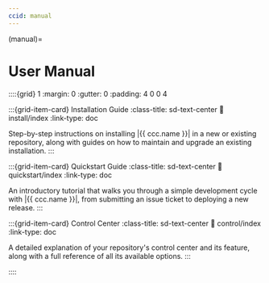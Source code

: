 ```yaml
---
ccid: manual
---
```


(manual)=
# User Manual

::::{grid} 1
:margin: 0
:gutter: 0
:padding: 4 0 0 4


:::{grid-item-card} Installation Guide
:class-title: sd-text-center
:link: install/index
:link-type: doc

Step-by-step instructions on installing |{{ ccc.name }}| in a new or existing repository,
along with guides on how to maintain and upgrade an existing installation.
:::


:::{grid-item-card} Quickstart Guide
:class-title: sd-text-center
:link: quickstart/index
:link-type: doc

An introductory tutorial that walks you through
a simple development cycle with |{{ ccc.name }}|,
from submitting an issue ticket to deploying a new release.
:::


:::{grid-item-card} Control Center
:class-title: sd-text-center
:link: control/index
:link-type: doc

A detailed explanation of your repository's control center and its feature,
along with a full reference of all its available options.
:::


<!--

:::{grid-item-card} Repository
:link: repo/index
:link-type: doc
:class-title: sd-text-center

Introduction to your Git/Github repository,
its directory structure, contents, and settings,
along with guides on how to customize and manage it.
:::


:::{grid-item-card} Issue Tracking System
:link: its/index
:link-type: doc
:class-title: sd-text-center


:::



:::{grid-item-card} Branch Types
:link: branches
:link-type: branches
:class-title: sd-text-center

A detailed overview of the different branch types created, managed, and used by |{{ccc.name}}|.
:::

:::{grid-item-card} Commit Types
:link: commits
:link-type: commits
:class-title: sd-text-center

A detailed overview of the different commit types created, managed, and used by |{{ccc.name}}|.
:::

:::{grid-item-card} Label Types
:link: labels
:link-type: labels
:class-title: sd-text-center

A detailed overview of the different label types created, managed, and used by |{{ccc.name}}|.
:::

:::{grid-item-card} Workflows
:link: workflows/index
:link-type: doc
:class-title: sd-text-center

An extensive summary of the continuous integration, deployment, and testing (CI/CD/CT) workflows
implemented by |{{ccc.name}}|, and how they are used to fully automate
the entire software development process of your project.
:::



:::{grid-item-card} Fundamentals
:class-title: sd-text-center
:link: fundamentals/index
:link-type: doc

Detailed explanation of fundamental concepts and features in |{{ ccc.name }}|,
to help you understand and and utilize the full potential of your project's
development environment and workflows.
:::




:::{grid-item-card} Usage
:class-title: sd-text-center
:link: usage/index
:link-type: doc

An in-depth guide on how to use |{{ ccc.name}}|'s various features and functionalities
in your software development process.
:::

:::{grid-item-card} Technical
:class-title: sd-text-center
:link: technical/index
:link-type: doc

Technical details on |{{ ccc.name }}|'s architecture, implementation, and infrastructure,
along with instructions on how to update, extend, and customize it.
:::






:::{grid-item-card} Development Cycle
:class-title: sd-text-center
:link: dev/index
:link-type: doc

A step-by-step guide to various cycles of your software development process with |{{ ccc.name }}|.
:::

:::{grid-item-card} Package
:class-title: sd-text-center
:link: package/index
:link-type: doc

Instructions on developing your Python package with |{{ ccc.name }}|.
:::

:::{grid-item-card} Test Suite
:class-title: sd-text-center
:link: tests/index
:link-type: doc

Instructions on developing the test suite of your package with |{{ ccc.name }}|.
:::

:::{grid-item-card} Website
:class-title: sd-text-center
:link: website/index
:link-type: doc

Instructions on developing the documentation website of your project with |{{ ccc.name }}|.
:::

:::{grid-item-card} Infrastructure
:class-title: sd-text-center
:link: infrastructure/index
:link-type: doc
:margin: 3 3 auto auto


This technical guide provides detailed information on the implementation details
and other technical aspects of |{{ ccc.name }}|.
It is more geared towards developers who are interested in contributing to |{{ ccc.name }}|,
or auditing the source code for security and other purposes.

A comprehensive overview of |{{ ccc.name }}|'s architecture,
implementation, and infrastructure.
:::

-->

::::
